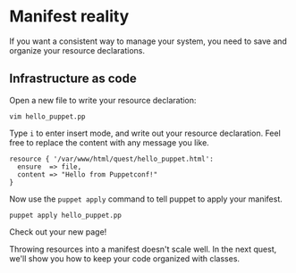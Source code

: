 # Manifest reality

If you want a consistent way to manage your system, you need to save and
organize your resource declarations.

## Infrastructure as code

Open a new file to write your resource declaration:

    vim hello_puppet.pp

Type `i` to enter insert mode, and write out your resource declaration. Feel
free to replace the content with any message you like.

    resource { '/var/www/html/quest/hello_puppet.html':
      ensure  => file,
      content => "Hello from Puppetconf!"
    }

Now use the `puppet apply` command to tell puppet to apply your manifest.

    puppet apply hello_puppet.pp

Check out your new page!

Throwing resources into a manifest doesn't scale well. In the next quest, we'll
show you how to keep your code organized with classes.
